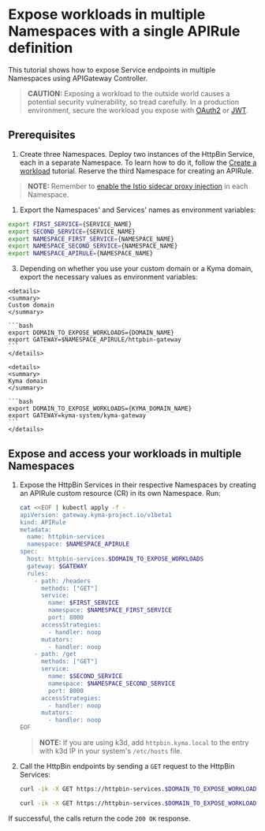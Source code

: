 # Expose workloads in multiple Namespaces with a single APIRule definition

This tutorial shows how to expose Service endpoints in multiple Namespaces using APIGateway Controller.

   > **CAUTION:** Exposing a workload to the outside world causes a potential security vulnerability, so tread carefully. In a production environment, secure the workload you expose with [OAuth2](../01-50-expose-and-secure-a-workload/01-50-expose-and-secure-workload-oauth2.md) or [JWT](../01-50-expose-and-secure-a-workload/01-52-expose-and-secure-workload-jwt.md).


##  Prerequisites

1. Create three Namespaces. Deploy two instances of the HttpBin Service, each in a separate Namespace. To learn how to do it, follow the [Create a workload](../01-00-create-workload.md) tutorial. Reserve the third Namespace for creating an APIRule.

  >**NOTE:** Remember to [enable the Istio sidecar proxy injection](https://kyma-project.io/#/istio/user/02-operation-guides/operations/02-20-enable-sidecar-injection) in each Namespace.

1. Export the Namespaces' and Services' names as environment variables:

  ```bash
  export FIRST_SERVICE={SERVICE_NAME}
  export SECOND_SERVICE={SERVICE_NAME}
  export NAMESPACE_FIRST_SERVICE={NAMESPACE_NAME}
  export NAMESPACE_SECOND_SERVICE={NAMESPACE_NAME}
  export NAMESPACE_APIRULE={NAMESPACE_NAME}
  ```
  
3. Depending on whether you use your custom domain or a Kyma domain, export the necessary values as environment variables:
  
  <div tabs name="export-values">

    <details>
    <summary>
    Custom domain
    </summary>
      
    ```bash
    export DOMAIN_TO_EXPOSE_WORKLOADS={DOMAIN_NAME}
    export GATEWAY=$NAMESPACE_APIRULE/httpbin-gateway
    ```
    </details>

    <details>
    <summary>
    Kyma domain
    </summary>

    ```bash
    export DOMAIN_TO_EXPOSE_WORKLOADS={KYMA_DOMAIN_NAME}
    export GATEWAY=kyma-system/kyma-gateway
    ```
    </details>
  </div> 

## Expose and access your workloads in multiple Namespaces

1. Expose the HttpBin Services in their respective Namespaces by creating an APIRule custom resource (CR) in its own Namespace. Run:

   ```bash
   cat <<EOF | kubectl apply -f -
   apiVersion: gateway.kyma-project.io/v1beta1
   kind: APIRule
   metadata:
     name: httpbin-services
     namespace: $NAMESPACE_APIRULE
   spec:
     host: httpbin-services.$DOMAIN_TO_EXPOSE_WORKLOADS
     gateway: $GATEWAY
     rules:
       - path: /headers
         methods: ["GET"]
         service:
           name: $FIRST_SERVICE
           namespace: $NAMESPACE_FIRST_SERVICE
           port: 8000
         accessStrategies:
           - handler: noop
         mutators:
           - handler: noop
       - path: /get
         methods: ["GET"]
         service:
           name: $SECOND_SERVICE
           namespace: $NAMESPACE_SECOND_SERVICE
           port: 8000
         accessStrategies:
           - handler: noop
         mutators:
           - handler: noop
   EOF
   ```

   >**NOTE:** If you are using k3d, add `httpbin.kyma.local` to the entry with k3d IP in your system's `/etc/hosts` file.

2. Call the HttpBin endpoints by sending a `GET` request to the HttpBin Services:

   ```bash
   curl -ik -X GET https://httpbin-services.$DOMAIN_TO_EXPOSE_WORKLOADS/headers
   ```
   ```bash
   curl -ik -X GET https://httpbin-services.$DOMAIN_TO_EXPOSE_WORKLOADS/get
   ```

  If successful, the calls return the code `200 OK` response.